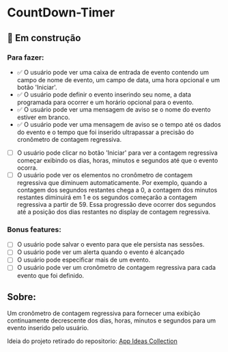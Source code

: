 # CountDown-Timer

## 🚧 Em construção
### Para fazer:
- ✅ O usuário pode ver uma caixa de entrada de evento contendo um campo de nome de evento, um campo de data, uma hora opcional e um botão 'Iniciar'.
- ✅ O usuário pode definir o evento inserindo seu nome, a data programada para ocorrer e um horário opcional para o evento.
- ✅ O usuário pode ver uma mensagem de aviso se o nome do evento estiver em branco.
- ✅ O usuário pode ver uma mensagem de aviso se o tempo até os dados do evento e o tempo que foi inserido ultrapassar a precisão do cronômetro de contagem regressiva.
- [ ] O usuário pode clicar no botão 'Iniciar' para ver a contagem regressiva começar exibindo os dias, horas, minutos e segundos até que o evento ocorra.
- [ ] O usuário pode ver os elementos no cronômetro de contagem regressiva que diminuem automaticamente. Por exemplo, quando a contagem dos segundos restantes chega a 0, a contagem dos minutos restantes diminuirá em 1 e os segundos começarão a contagem regressiva a partir de 59. Essa progressão deve ocorrer dos segundos até a posição dos dias restantes no display de contagem regressiva.

### Bonus features:
- [ ] O usuário pode salvar o evento para que ele persista nas sessões.
- [ ] O usuário pode ver um alerta quando o evento é alcançado
- [ ] O usuário pode especificar mais de um evento.
- [ ] O usuário pode ver um cronômetro de contagem regressiva para cada evento que foi definido.

## Sobre:
Um cronômetro de contagem regressiva para fornecer uma exibição continuamente decrescente dos dias, horas, minutos e segundos para um evento inserido pelo usuário.

Ideia do projeto retirado do repositorio: [App Ideas Collection](https://github.com/florinpop17/app-ideas)